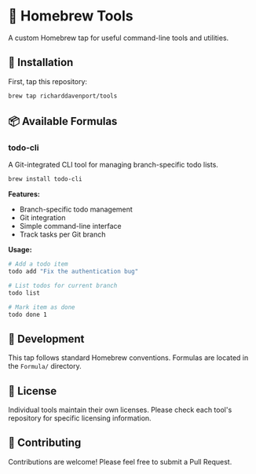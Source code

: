 # 🍺 Homebrew Tools

A custom Homebrew tap for useful command-line tools and utilities.

## 🚀 Installation

First, tap this repository:

```bash
brew tap richarddavenport/tools
```

## 📦 Available Formulas

### todo-cli

A Git-integrated CLI tool for managing branch-specific todo lists.

```bash
brew install todo-cli
```

**Features:**
- Branch-specific todo management
- Git integration
- Simple command-line interface
- Track tasks per Git branch

**Usage:**
```bash
# Add a todo item
todo add "Fix the authentication bug"

# List todos for current branch
todo list

# Mark item as done
todo done 1
```

## 🔧 Development

This tap follows standard Homebrew conventions. Formulas are located in the `Formula/` directory.

## 📄 License

Individual tools maintain their own licenses. Please check each tool's repository for specific licensing information.

## 🤝 Contributing

Contributions are welcome! Please feel free to submit a Pull Request.